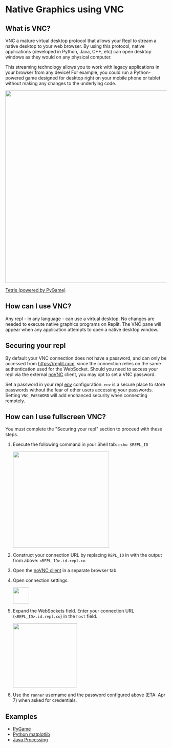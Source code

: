 # Native Graphics using VNC 

## What is VNC?

VNC a mature virtual desktop protocol that allows your Repl to stream a native desktop to your web browser. By using this protocol, native applications (developed in Python, Java, C++, etc) can open desktop windows as they would on any physical computer. 

This streaming technology allows you to work with legacy applications in your browser from any device! For example, you could run a Python-powered game designed for desktop right on your mobile phone or tablet without making any changes to the underlying code.

<img style="width:600px" src="https://docs.replit.com/images/vnc/tetris.png"/>

<a href="https://replit.com/@demcrepl/Tetris-in-Pygame" target="_blank">Tetris (powered by PyGame)</a>

## How can I use VNC?

Any repl - in any language - can use a virtual desktop. No changes are needed to execute native graphics programs on Replit. The VNC pane will appear when any application attempts to open a native desktop window.


## Securing your repl 

By default your VNC connection does not have a password, and can only be accessed from https://replit.com, since the connection relies on the same authentication used for the WebSocket. Should you need to access your repl via the external [noVNC](https://novnc.com) client, you may opt to set a VNC password.

Set a password in your repl [env](https://docs.replit.com/repls/secret-keys) configuration.  `env` is a secure place to store passwords without the fear of other users accessing your passwords. Setting `VNC_PASSWORD` will add enchanced security when connecting remotely.

## How can I use fullscreen VNC?

You must complete the "Securing your repl" section to proceed with these steps.

1. Execute the following command in your Shell tab: `echo $REPL_ID`

   <img style="width:300px" src="https://docs.replit.com/images/vnc/replid.png"/>

2. Construct your connection URL by replacing `REPL_ID` in with the output from above: `<REPL_ID>.id.repl.co`

3. Open the [noVNC client](https://novnc.com/noVNC/vnc.html) in a separate browser tab.

4. Open connection settings.

   <img style="width:50px" src="https://docs.replit.com/images/vnc/settings.png"/>

5. Expand the WebSockets field. Enter your connection URL (`<REPL_ID>.id.repl.co`) in the `host` field.

   <img style="width:200px" src="https://docs.replit.com/images/vnc/host.png"/>

6. Use the `runner` username and the password configured above (ETA: Apr 7) when asked for credentials.

## Examples

- <a href="https://replit.com/@demcrepl/Tetris-in-Pygame" target="_blank">PyGame</a>
- <a href="https://replit.com/@amasad/docs-matplotlib" target="_blank">Python matplotlib</a>
- <a href="https://replit.com/@sigcse2021/Game-of-Life-demcrepl" target="_blank">Java Processing</a>
